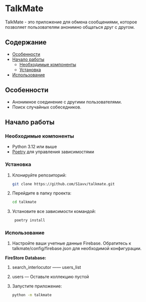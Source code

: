 # TalkMate

TalkMate - это приложение для обмена сообщениями, которое позволяет пользователям анонимно общаться друг с другом.

## Содержание

- [Особенности](#особенности)
- [Начало работы](#начало-работы)
  - [Необходимые компоненты](#необходимые-компоненты)
  - [Установка](#установка)
- [Использование](#использование)

## Особенности

- Анонимное соединение с другими пользователями.
- Поиск случайных собеседников.

## Начало работы

### Необходимые компоненты

- Python 3.12 или выше
- [Poetry](https://python-poetry.org/) для управления зависимостями

### Установка

1. Клонируйте репозиторий:

   ```bash
   git clone https://github.com/S1avv/talkmate.git
   
2. Перейдите в папку проекта:
 
   ```bash
   cd talkmate

3. Установите все зависимости командой:

   ```bash
    poetry install

### Использование

1. Настройте ваши учетные данные Firebase. Обратитесь к talkmate/config/firebase.json для необходимой конфигурации.

<b>FireStore Database:</b>
1. search_interlocutor 
—— users_list
 
2. users –– Оставьте коллекцию пустой     

2. Запустите приложение:

   ```bash
   python -m talkmate
